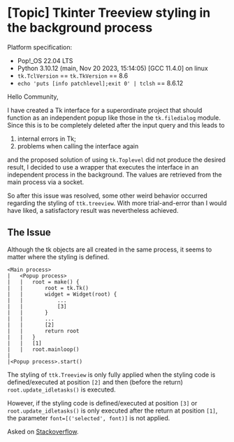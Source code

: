 
# \[Topic\] Tkinter Treeview styling in the background process

Platform specification:

- Pop!_OS 22.04 LTS
- Python 3.10.12 (main, Nov 20 2023, 15:14:05) [GCC 11.4.0] on linux
- `tk.TclVersion` == `tk.TkVersion` == 8.6
- `echo 'puts [info patchlevel];exit 0' | tclsh` == 8.6.12

Hello Community,

I have created a Tk interface for a superordinate project that should function as an 
independent popup like those in the `tk.filedialog` module.
Since this is to be completely deleted after the input query and this leads to

1. internal errors in Tk;
2. problems when calling the interface again

and the proposed solution of using `tk.Toplevel` did not produce the desired result, 
I decided to use a wrapper that executes the interface in an independent process in 
the background. The values are retrieved from the main process via a socket.

So after this issue was resolved, some other weird behavior occurred regarding the styling 
of `ttk.treeview`. With more trial-and-error than I would have liked, a satisfactory 
result was nevertheless achieved.

## The Issue

Although the tk objects are all created in the same process, 
it seems to matter where the styling is defined.

```
<Main process>
|	<Popup process>
|	|	root = make() {
|	|		root = tk.Tk()
|	|		widget = Widget(root) {
|	|			...
|	|			[3]
|	|		}
|	|		...
|	|		[2]
|	|		return root
|	|	}
|	|	[1]
|	|	root.mainloop()
|
|<Popup process>.start()
```

The styling of `ttk.Treeview` is only fully applied when the styling code is 
defined/executed at position `[2]` and then (before the return) `root.update_idletasks()` 
is executed.

However, if the styling code is defined/executed at position `[3]` or 
`root.update_idletasks()` is only executed after the return at position `[1]`, 
the parameter `font=[('selected', font)]` is not applied.

Asked on [Stackoverflow](...).
